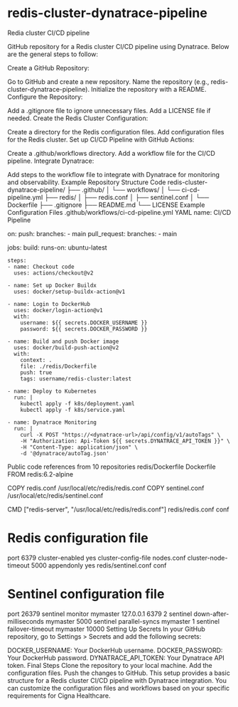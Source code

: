 # redis-cluster-dynatrace-pipeline
Redia cluster CI/CD pipeline

GitHub repository for a Redis cluster CI/CD pipeline using Dynatrace. Below are the general steps to follow:

Create a GitHub Repository:

Go to GitHub and create a new repository.
Name the repository (e.g., redis-cluster-dynatrace-pipeline).
Initialize the repository with a README.
Configure the Repository:

Add a .gitignore file to ignore unnecessary files.
Add a LICENSE file if needed.
Create the Redis Cluster Configuration:

Create a directory for the Redis configuration files.
Add configuration files for the Redis cluster.
Set up CI/CD Pipeline with GitHub Actions:

Create a .github/workflows directory.
Add a workflow file for the CI/CD pipeline.
Integrate Dynatrace:

Add steps to the workflow file to integrate with Dynatrace for monitoring and observability.
Example Repository Structure
Code
redis-cluster-dynatrace-pipeline/
├── .github/
│   └── workflows/
│       └── ci-cd-pipeline.yml
├── redis/
│   ├── redis.conf
│   ├── sentinel.conf
│   └── Dockerfile
├── .gitignore
├── README.md
└── LICENSE
Example Configuration Files
.github/workflows/ci-cd-pipeline.yml
YAML
name: CI/CD Pipeline

on:
  push:
    branches:
      - main
  pull_request:
    branches:
      - main

jobs:
  build:
    runs-on: ubuntu-latest

    steps:
    - name: Checkout code
      uses: actions/checkout@v2

    - name: Set up Docker Buildx
      uses: docker/setup-buildx-action@v1

    - name: Login to DockerHub
      uses: docker/login-action@v1
      with:
        username: ${{ secrets.DOCKER_USERNAME }}
        password: ${{ secrets.DOCKER_PASSWORD }}

    - name: Build and push Docker image
      uses: docker/build-push-action@v2
      with:
        context: .
        file: ./redis/Dockerfile
        push: true
        tags: username/redis-cluster:latest

    - name: Deploy to Kubernetes
      run: |
        kubectl apply -f k8s/deployment.yaml
        kubectl apply -f k8s/service.yaml

    - name: Dynatrace Monitoring
      run: |
        curl -X POST "https://<dynatrace-url>/api/config/v1/autoTags" \
        -H "Authorization: Api-Token ${{ secrets.DYNATRACE_API_TOKEN }}" \
        -H "Content-Type: application/json" \
        -d '@dynatrace/autoTag.json'
Public code references from 10 repositories
redis/Dockerfile
Dockerfile
FROM redis:6.2-alpine

COPY redis.conf /usr/local/etc/redis/redis.conf
COPY sentinel.conf /usr/local/etc/redis/sentinel.conf

CMD ["redis-server", "/usr/local/etc/redis/redis.conf"]
redis/redis.conf
conf
# Redis configuration file

port 6379
cluster-enabled yes
cluster-config-file nodes.conf
cluster-node-timeout 5000
appendonly yes
redis/sentinel.conf
conf
# Sentinel configuration file

port 26379
sentinel monitor mymaster 127.0.0.1 6379 2
sentinel down-after-milliseconds mymaster 5000
sentinel parallel-syncs mymaster 1
sentinel failover-timeout mymaster 10000
Setting Up Secrets
In your GitHub repository, go to Settings > Secrets and add the following secrets:

DOCKER_USERNAME: Your DockerHub username.
DOCKER_PASSWORD: Your DockerHub password.
DYNATRACE_API_TOKEN: Your Dynatrace API token.
Final Steps
Clone the repository to your local machine.
Add the configuration files.
Push the changes to GitHub.
This setup provides a basic structure for a Redis cluster CI/CD pipeline with Dynatrace integration. You can customize the configuration files and workflows based on your specific requirements for Cigna Healthcare.
